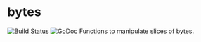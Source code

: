 # bytes
[![Build Status](https://travis-ci.org/fcavani/bytes.svg?branch=master)](https://travis-ci.org/fcavani/bytes) [![GoDoc](https://godoc.org/github.com/fcavani/bytes?status.svg)](https://godoc.org/github.com/fcavani/bytes)
Functions to manipulate slices of bytes.
